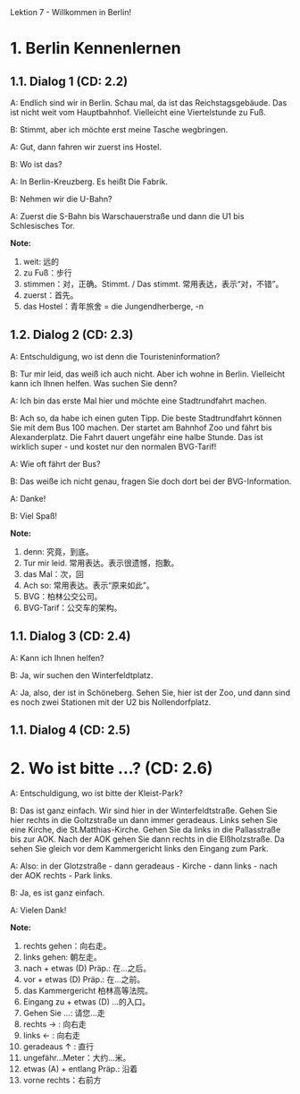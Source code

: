 <section id="title">Lektion 7 - Willkommen in Berlin!</section>


# 1. Berlin Kennenlernen 

## 1.1. Dialog 1 (CD: 2.2)

A: Endlich sind wir in Berlin. Schau mal, da ist das Reichstagsgebäude. Das ist nicht weit vom Hauptbahnhof. Vielleicht eine Viertelstunde zu Fuß.

B: Stimmt, aber ich möchte erst meine Tasche wegbringen.

A: Gut, dann fahren wir zuerst ins Hostel.

B: Wo ist das?

A: In Berlin-Kreuzberg. Es heißt Die Fabrik.

B: Nehmen wir die U-Bahn?

A: Zuerst die S-Bahn bis Warschauerstraße und dann die U1 bis Schlesisches Tor.

**Note:**

1. weit: 远的
2. zu Fuß：步行
3. stimmen：对，正确。Stimmt. / Das stimmt. 常用表达，表示“对，不错”。
4. zuerst：首先。
5. das Hostel：青年旅舍 = die Jungendherberge, -n

## 1.2. Dialog 2 (CD: 2.3)

A: Entschuldigung, wo ist denn die Touristeninformation?

B: Tur mir leid, das weiß ich auch nicht. Aber ich wohne in Berlin. Vielleicht kann ich Ihnen helfen. Was suchen Sie denn?

A: Ich bin das erste Mal hier und möchte eine Stadtrundfahrt machen.

B: Ach so, da habe ich einen guten Tipp. Die beste Stadtrundfahrt können Sie mit dem Bus 100 machen. Der startet am Bahnhof Zoo und fährt bis Alexanderplatz. Die Fahrt dauert ungefähr eine halbe Stunde. Das ist wirklich super - und kostet nur den normalen BVG-Tarif!

A: Wie oft fährt der Bus?

B: Das weiße ich nicht genau, fragen Sie doch dort bei der BVG-Information.

A: Danke!

B: Viel Spaß!

**Note:**

1. denn: 究竟，到底。
2. Tur mir leid. 常用表达。表示很遗憾，抱歉。
3. das Mal：次，回
4. Ach so: 常用表达。表示“原来如此”。
5. BVG：柏林公交公司。
6. BVG-Tarif：公交车的架构。

## 1.1. Dialog 3 (CD: 2.4)

A: Kann ich Ihnen helfen?

B: Ja, wir suchen den Winterfeldtplatz.

A: Ja, also, der ist in Schöneberg. Sehen Sie, hier ist der Zoo, und dann sind es noch zwei Stationen mit der U2 bis Nollendorfplatz.

## 1.1. Dialog 4 (CD: 2.5)

# 2. Wo ist bitte ...? (CD: 2.6)

A: Entschuldigung, wo ist bitte der Kleist-Park?

B: Das ist ganz einfach. Wir sind hier in der Winterfeldtstraße. Gehen Sie hier rechts in die Goltzstraße un dann immer geradeaus. Links sehen Sie eine Kirche, die St.Matthias-Kirche. Gehen Sie da links in die Pallasstraße bis zur AOK. Nach der AOK gehen Sie dann rechts in die Elßholzstraße. Da sehen Sie gleich vor dem Kammergericht links den Eingang zum Park.

A: Also: in der Glotzstraße - dann geradeaus - Kirche - dann links - nach der AOK rechts - Park links.

B: Ja, es ist ganz einfach.

A: Vielen Dank!

**Note:**

1. rechts gehen：向右走。
2. links gehen: 朝左走。
3. nach + etwas (D) Präp.: 在...之后。
4. vor + etwas (D) Präp.: 在...之前。
5. das Kammergericht 柏林高等法院。
6. Eingang zu + etwas (D) ...的入口。
7. Gehen Sie ...: 请您...走
8. rechts → : 向右走
9. links ← : 向右走
10. geradeaus ↑ : 直行
11. ungefähr...Meter：大约...米。
12. etwas (A) + entlang Präp.: 沿着
13. vorne rechts：右前方
